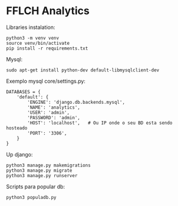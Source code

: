 # FFLCH Analytics

Libraries instalation:

    python3 -m venv venv
    source venv/bin/activate 
    pip install -r requirements.txt

Mysql:

    sudo apt-get install python-dev default-libmysqlclient-dev

Exemplo mysql core/settings.py:

    DATABASES = {
        'default': {
            'ENGINE': 'django.db.backends.mysql', 
            'NAME': 'analytics',
            'USER': 'admin',
            'PASSWORD': 'admin',
            'HOST': 'localhost',   # Ou IP onde o seu BD esta sendo hosteado
            'PORT': '3306',
        }
    }

Up django:

    python3 manage.py makemigrations
    python3 manage.py migrate
    python3 manage.py runserver

Scripts para popular db:

    python3 populadb.py 

